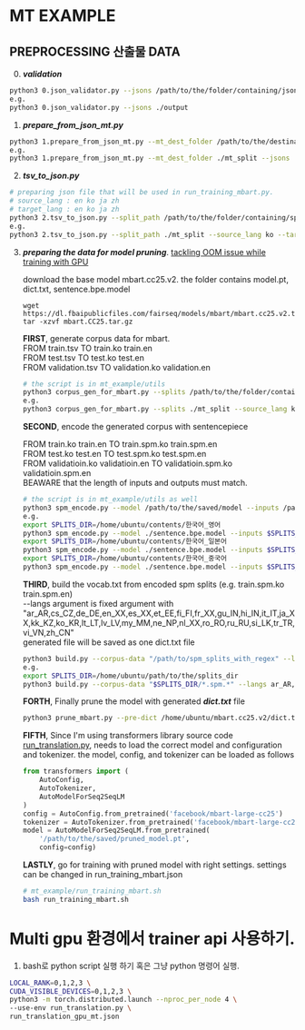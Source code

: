 # MT EXAMPLE

## PREPROCESSING 산출물 DATA

0. **_validation_**

```bash
python3 0.json_validator.py --jsons /path/to/the/folder/containing/json/files
e.g.
python3 0.json_validator.py --jsons ./output
```

1. **_prepare_from_json_mt.py_**

```bash
python3 1.prepare_from_json_mt.py --mt_dest_folder /path/to/the/destination/folder --jsons /path/to/the/folder/containing/jsons
e.g.
python3 1.prepare_from_json_mt.py --mt_dest_folder ./mt_split --jsons ./output/한국어(KO)_영어(EN)

```

2. **_tsv_to_json.py_**

```bash
# preparing json file that will be used in run_training_mbart.py.
# source_lang : en ko ja zh
# target_lang : en ko ja zh
python3 2.tsv_to_json.py --split_path /path/to/the/folder/containing/splits.tsv --source_lang source_lang --target_lang target_lang
e.g.
python3 2.tsv_to_json.py --split_path ./mt_split --source_lang ko --target_lang en
```

3. **_preparing the data for model pruning_**. [tackling OOM issue while training with GPU](https://github.com/facebookresearch/fairseq/issues/2120)

   download the base model mbart.cc25.v2. the folder contains model.pt, dict.txt, sentence.bpe.model

   ```
   wget https://dl.fbaipublicfiles.com/fairseq/models/mbart/mbart.cc25.v2.tar.gz
   tar -xzvf mbart.CC25.tar.gz
   ```

   **FIRST**, generate corpus data for mbart.  
   FROM train.tsv TO train.ko train.en  
   FROM test.tsv TO test.ko test.en  
   FROM validation.tsv TO validation.ko validation.en

   ```bash
   # the script is in mt_example/utils
   python3 corpus_gen_for_mbart.py --splits /path/to/the/folder/containing/splits --source_lang source_lang --target_lang target_lang
   e.g.
   python3 corpus_gen_for_mbart.py --splits ./mt_split --source_lang ko --target_lang en
   ```

   **SECOND**, encode the generated corpus with sentencepiece

   FROM train.ko train.en TO train.spm.ko train.spm.en  
   FROM test.ko test.en TO test.spm.ko test.spm.en  
   FROM validatioin.ko validatioin.en TO validatioin.spm.ko validatioin.spm.en  
   BEAWARE that the length of inputs and outputs must match.

   ```bash
   # the script is in mt_example/utils as well
   python3 spm_encode.py --model /path/to/the/saved/model --inputs /path/to/train.ko /path/to/train.en --outputs /path/to/train.spm.ko /path/to/train.spm.en --min_length 10 --max_length 512
   e.g.
   export SPLITS_DIR=/home/ubuntu/contents/한국어_영어
   python3 spm_encode.py --model ./sentence.bpe.model --inputs $SPLITS_DIR/train.ko $SPLITS_DIR/train.en $SPLITS_DIR/test.ko $SPLITS_DIR/test.en $SPLITS_DIR/validation.ko $SPLITS_DIR/validation.en --outputs $SPLITS_DIR/train.spm.ko $SPLITS_DIR/train.spm.en $SPLITS_DIR/test.spm.ko $SPLITS_DIR/test.spm.en $SPLITS_DIR/validation.spm.ko $SPLITS_DIR/validation.spm.en
   export SPLITS_DIR=/home/ubuntu/contents/한국어_일본어
   python3 spm_encode.py --model ./sentence.bpe.model --inputs $SPLITS_DIR/train.ko $SPLITS_DIR/train.ja $SPLITS_DIR/test.ko $SPLITS_DIR/test.ja $SPLITS_DIR/validation.ko $SPLITS_DIR/validation.ja --outputs $SPLITS_DIR/train.spm.ko $SPLITS_DIR/train.spm.ja $SPLITS_DIR/test.spm.ko $SPLITS_DIR/test.spm.ja $SPLITS_DIR/validation.spm.ko $SPLITS_DIR/validation.spm.ja
   export SPLITS_DIR=/home/ubuntu/contents/한국어_중국어
   python3 spm_encode.py --model ./sentence.bpe.model --inputs $SPLITS_DIR/train.ko $SPLITS_DIR/train.zh $SPLITS_DIR/test.ko $SPLITS_DIR/test.zh $SPLITS_DIR/validation.ko $SPLITS_DIR/validation.zh --outputs $SPLITS_DIR/train.spm.ko $SPLITS_DIR/train.spm.zh $SPLITS_DIR/test.spm.ko $SPLITS_DIR/test.spm.zh $SPLITS_DIR/validation.spm.ko $SPLITS_DIR/validation.spm.zh

   ```

   **THIRD**, build the vocab.txt from encoded spm splits (e.g. train.spm.ko train.spm.en)  
   --langs argument is fixed argument with "ar_AR,cs_CZ,de_DE,en_XX,es_XX,et_EE,fi_FI,fr_XX,gu_IN,hi_IN,it_IT,ja_XX,kk_KZ,ko_KR,lt_LT,lv_LV,my_MM,ne_NP,nl_XX,ro_RO,ru_RU,si_LK,tr_TR,vi_VN,zh_CN"  
   generated file will be saved as one dict.txt file

   ```bash
   python3 build.py --corpus-data "/path/to/spm_splits_with_regex" --langs ar_AR,cs_CZ,de_DE,en_XX,es_XX,et_EE,fi_FI,fr_XX,gu_IN,hi_IN,it_IT,ja_XX,kk_KZ,ko_KR,lt_LT,lv_LV,my_MM,ne_NP,nl_XX,ro_RO,ru_RU,si_LK,tr_TR,vi_VN,zh_CN --output /path/to/the/folder/dict.txt
   e.g.
   export SPLITS_DIR=/home/ubuntu/path/to/the/splits_dir
   python3 build.py --corpus-data "$SPLITS_DIR/*.spm.*" --langs ar_AR,cs_CZ,de_DE,en_XX,es_XX,et_EE,fi_FI,fr_XX,gu_IN,hi_IN,it_IT,ja_XX,kk_KZ,ko_KR,lt_LT,lv_LV,my_MM,ne_NP,nl_XX,ro_RO,ru_RU,si_LK,tr_TR,vi_VN,zh_CN --output ../ft/dict.txt
   ```

   **FORTH**, Finally prune the model with generated **_dict.txt_** file

   ```bash
   python3 prune_mbart.py --pre-dict /home/ubuntu/mbart.cc25.v2/dict.txt --ft-dict ../ft/dict.txt --langs ar_AR,cs_CZ,de_DE,en_XX,es_XX,et_EE,fi_FI,fr_XX,gu_IN,hi_IN,it_IT,ja_XX,kk_KZ,ko_KR,lt_LT,lv_LV,my_MM,ne_NP,nl_XX,ro_RO,ru_RU,si_LK,tr_TR,vi_VN,zh_CN --output ../reduced_model
   ```

   **FIFTH**, Since I'm using transformers library source code [run_translation.py](https://github.com/huggingface/transformers/blob/main/examples/pytorch/translation/run_translation.py), needs to load the correct model and configuration and tokenizer.
   the model, config, and tokenizer can be loaded as follows

   ```python
   from transformers import (
       AutoConfig,
       AutoTokenizer,
       AutoModelForSeq2SeqLM
   )
   config = AutoConfig.from_pretrained('facebook/mbart-large-cc25')
   tokenizer = AutoTokenizer.from_pretrained('facebook/mbart-large-cc25')
   model = AutoModelForSeq2SeqLM.from_pretrained(
       '/path/to/the/saved/pruned_model.pt',
       config=config)
   ```

   **LASTLY**, go for training with pruned model with right settings. settings can be changed in run_training_mbart.json

   ```bash
   # mt_example/run_training_mbart.sh
   bash run_training_mbart.sh
   ```

# Multi gpu 환경에서 trainer api 사용하기.

1. bash로 python script 실행 하기 혹은 그냥 python 명령어 실행.

```bash
LOCAL_RANK=0,1,2,3 \
CUDA_VISIBLE_DEVICES=0,1,2,3 \
python3 -m torch.distributed.launch --nproc_per_node 4 \
--use-env run_translation.py \
run_translation_gpu_mt.json
```

